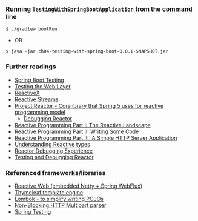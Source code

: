 ### Running `TestingWithSpringBootApplication` from the command line
```
$ ./gradlew bootRun
```
 - OR
```
$ java -jar ch04-testing-with-spring-boot-0.0.1-SNAPSHOT.jar
```

### Further readings

 - [Spring Boot Testing](https://docs.spring.io/spring-boot/docs/current/reference/html/boot-features-testing.html)
 - [Testing the Web Layer](https://spring.io/guides/gs/testing-web/)
 - [ReactiveX](http://reactivex.io/)
 - [Reactive Streams](http://www.reactive-streams.org/)
 - [Project Reactor - Core ibrary that Spring 5 uses for reactive programming model](https://projectreactor.io/)
   - [Debugging Reactor](https://projectreactor.io/docs/core/release/reference/#debugging)
 - [Reactive Programming Part I: The Reactive Landscape](http://bit.ly/reactive-part-1)
 - [Reactive Programming Part II: Writing Some Code](http://bit.ly/reactive-part-2)
 - [Reactive Programming Part III: A Simple HTTP Server Application](http://bit.ly/reactive-part-3)
 - [Understanding Reactive types](http://bit.ly/reactive-types)
 - [Reactor Debugging Experience](https://spring.io/blog/2019/03/28/reactor-debugging-experience)
 - [Testing and Debugging Reactor](https://www.cms.lk/testing-debugging-reactor/)

### Referenced frameworks/libraries
 - [Reactive Web (embedded Netty + Spring WebFlux)](https://docs.spring.io/spring/docs/current/spring-framework-reference/web-reactive.html)
 - [Thymeleaf template engine](https://www.thymeleaf.org/)
 - [Lombok - to simplify writing POJOs](https://projectlombok.org/features/all)
 - [Non-Blocking HTTP Multipart parser](https://github.com/synchronoss/nio-multipart)
 - [Spring Testing](https://docs.spring.io/spring-boot/docs/current/reference/html/boot-features-testing.html)



















